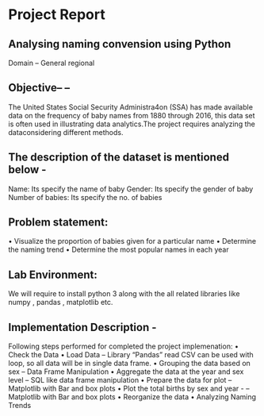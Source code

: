 # Project Report
## Analysing naming convension using Python
Domain –  General regional 
## Objective– –
The United States Social Security Administra4on (SSA) has made available data on the frequency of baby names from 1880 through 2016, this data set is often used in illustrating data analytics.The project requires analyzing the dataconsidering different methods.

## The description of the dataset is mentioned below - 
Name: Its specify the name of baby
Gender: Its specify the gender of baby 
Number of babies: Its specify the no. of babies

## Problem statement:
•	Visualize the proportion of babies given for a particular name 
•	Determine the naming trend 
•	Determine the most popular names in each year

## Lab Environment: 
We will require to install python 3  along with the all related libraries like numpy , pandas , matplotlib etc.

## Implementation Description -

Following steps performed for completed the project implemenation:
•	Check the Data
•	Load Data – Library “Pandas” read CSV can be used with loop, so all data will be in single data frame.
•	Grouping the data based on sex – Data Frame Manipulation
•	Aggregate the data at the year and sex level – SQL like data frame manipulation
•	Prepare the data for plot – Matplotlib with Bar and box plots 
•	Plot the total births by sex and year - – Matplotlib with Bar and box plots
•	Reorganize the data
•	Analyzing Naming Trends


